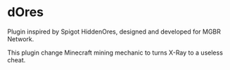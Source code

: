 # dOres
Plugin inspired by Spigot HiddenOres, designed and developed for MGBR Network.

This plugin change Minecraft mining mechanic to turns X-Ray to a useless cheat.
